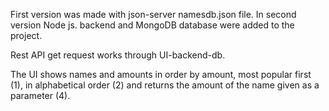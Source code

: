 First version was made with json-server namesdb.json file. In second version Node js. backend and MongoDB database were added to the project. 

Rest API get request works through UI-backend-db.

The UI shows names and amounts in order by amount, most popular first (1), in alphabetical order (2) and
returns the amount of the name given as a parameter (4).
